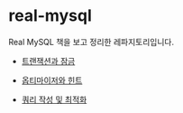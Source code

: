 # real-mysql
Real MySQL 책을 보고 정리한 레파지토리입니다. 

- [트랜잭션과 잠금](docs/5.트랜잭션과_잠금.md)

- [옵티마이저와 힌트](docs/9.옵티마이저와%20힌트.md)

- [쿼리 작성 및 최적화](docs/11.%20쿼리%20작성%20및%20최적화.md)